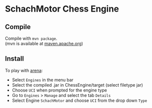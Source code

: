# SchachMotor Chess Engine

## Compile

Compile with `mvn package`.  
(mvn is available at [maven.apache.org](https://maven.apache.org/install.html))

## Install
To play with [arena](http://www.playwitharena.de/):
- Select `Engines` in the menu bar
- Select the compiled .jar in ChessEngine/target (select filetype jar)
- Choose `UCI` when prompted for the engine type
- Go to `Engines` > `Manage` and select the tab `Details`
- Select Engine `SchachMotor` and choose `UCI` from the drop down `Type`
